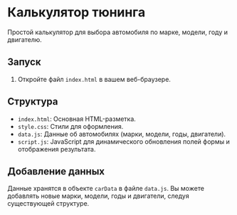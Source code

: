 # Калькулятор тюнинга

Простой калькулятор для выбора автомобиля по марке, модели, году и двигателю.

## Запуск

1. Откройте файл `index.html` в вашем веб-браузере.

## Структура

- `index.html`: Основная HTML-разметка.
- `style.css`: Стили для оформления.
- `data.js`: Данные об автомобилях (марки, модели, годы, двигатели).
- `script.js`: JavaScript для динамического обновления полей формы и отображения результата.

## Добавление данных

Данные хранятся в объекте `carData` в файле `data.js`. Вы можете добавлять новые марки, модели, годы и двигатели, следуя существующей структуре. 